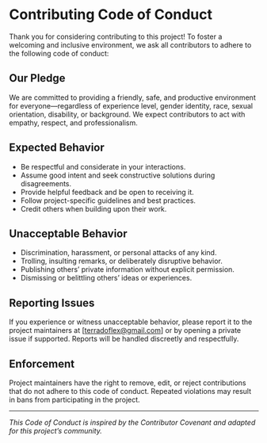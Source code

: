 # Contributing Code of Conduct

Thank you for considering contributing to this project! To foster a welcoming and inclusive environment, we ask all contributors to adhere to the following code of conduct:

## Our Pledge

We are committed to providing a friendly, safe, and productive environment for everyone—regardless of experience level, gender identity, race, sexual orientation, disability, or background. We expect contributors to act with empathy, respect, and professionalism.

## Expected Behavior

- Be respectful and considerate in your interactions.
- Assume good intent and seek constructive solutions during disagreements.
- Provide helpful feedback and be open to receiving it.
- Follow project-specific guidelines and best practices.
- Credit others when building upon their work.

## Unacceptable Behavior

- Discrimination, harassment, or personal attacks of any kind.
- Trolling, insulting remarks, or deliberately disruptive behavior.
- Publishing others’ private information without explicit permission.
- Dismissing or belittling others’ ideas or experiences.

## Reporting Issues

If you experience or witness unacceptable behavior, please report it to the project maintainers at [terradoflex@gmail.com] or by opening a private issue if supported. Reports will be handled discreetly and respectfully.

## Enforcement

Project maintainers have the right to remove, edit, or reject contributions that do not adhere to this code of conduct. Repeated violations may result in bans from participating in the project.

---

*This Code of Conduct is inspired by the Contributor Covenant and adapted for this project’s community.*
